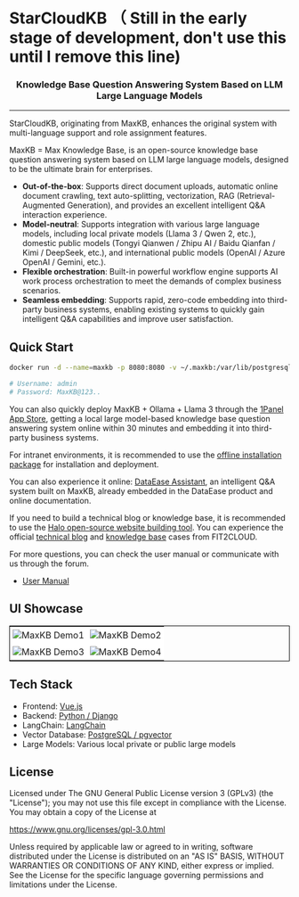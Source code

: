 # StarCloudKB  （ Still in the early stage of development, don't use this until I remove this line)

<h3 align="center">Knowledge Base Question Answering System Based on LLM Large Language Models</h3>

<hr/>

StarCloudKB, originating from MaxKB, enhances the original system with multi-language support and role assignment features.

MaxKB = Max Knowledge Base, is an open-source knowledge base question answering system based on LLM large language models, designed to be the ultimate brain for enterprises.

- **Out-of-the-box**: Supports direct document uploads, automatic online document crawling, text auto-splitting, vectorization, RAG (Retrieval-Augmented Generation), and provides an excellent intelligent Q&A interaction experience.
- **Model-neutral**: Supports integration with various large language models, including local private models (Llama 3 / Qwen 2, etc.), domestic public models (Tongyi Qianwen / Zhipu AI / Baidu Qianfan / Kimi / DeepSeek, etc.), and international public models (OpenAI / Azure OpenAI / Gemini, etc.).
- **Flexible orchestration**: Built-in powerful workflow engine supports AI work process orchestration to meet the demands of complex business scenarios.
- **Seamless embedding**: Supports rapid, zero-code embedding into third-party business systems, enabling existing systems to quickly gain intelligent Q&A capabilities and improve user satisfaction.

## Quick Start

```bash
docker run -d --name=maxkb -p 8080:8080 -v ~/.maxkb:/var/lib/postgresql/data cr2.fit2cloud.com/1panel/maxkb

# Username: admin
# Password: MaxKB@123..
```
You can also quickly deploy MaxKB + Ollama + Llama 3 through the [1Panel App Store](https://apps.fit2cloud.com/1panel), getting a local large model-based knowledge base question answering system online within 30 minutes and embedding it into third-party business systems.

For intranet environments, it is recommended to use the [offline installation package](https://community.fit2cloud.com/#/products/maxkb/downloads) for installation and deployment.

You can also experience it online: [DataEase Assistant](https://dataease.io/docs/v2/), an intelligent Q&A system built on MaxKB, already embedded in the DataEase product and online documentation.

If you need to build a technical blog or knowledge base, it is recommended to use the [Halo open-source website building tool](https://github.com/halo-dev/halo/). You can experience the official [technical blog](https://blog.fit2cloud.com/) and [knowledge base](https://kb.fit2cloud.com) cases from FIT2CLOUD.

For more questions, you can check the user manual or communicate with us through the forum.

- [User Manual](https://github.com/1Panel-dev/MaxKB/wiki/1-%E5%AE%89%E8%A3%85%E9%83%A8%E7%BD%B2)

## UI Showcase

<table style="border-collapse: collapse; border: 1px solid black;">
  <tr>
    <td style="padding: 5px;background-color:#fff;"><img src="https://github.com/1Panel-dev/MaxKB/assets/80892890/2b893a25-ae46-48da-b6a1-61d23015565e" alt="MaxKB Demo1" /></td>
    <td style="padding: 5px;background-color:#fff;"><img src="https://github.com/1Panel-dev/MaxKB/assets/80892890/3e50e7ff-cdc4-4a37-b430-d84975f11d4e" alt="MaxKB Demo2" /></td>
  </tr>
  <tr>
    <td style="padding: 5px;background-color:#fff;"><img src="https://github.com/1Panel-dev/MaxKB/assets/80892890/dfdcc03f-ef36-4f75-bb82-797c0f9da1ad" alt="MaxKB Demo3" /></td>
    <td style="padding: 5px;background-color:#fff;"><img src="https://github.com/1Panel-dev/MaxKB/assets/52996290/f8e36cad-b6d5-44bb-a9ab-8fa8e289377a" alt="MaxKB Demo4" /></td>
  </tr>
</table>

## Tech Stack

- Frontend: [Vue.js](https://cn.vuejs.org/)
- Backend: [Python / Django](https://www.djangoproject.com/)
- LangChain: [LangChain](https://www.langchain.com/)
- Vector Database: [PostgreSQL / pgvector](https://www.postgresql.org/)
- Large Models: Various local private or public large models


## License

Licensed under The GNU General Public License version 3 (GPLv3) (the "License"); you may not use this file except in compliance with the License. You may obtain a copy of the License at

<https://www.gnu.org/licenses/gpl-3.0.html>

Unless required by applicable law or agreed to in writing, software distributed under the License is distributed on an "AS IS" BASIS, WITHOUT WARRANTIES OR CONDITIONS OF ANY KIND, either express or implied. See the License for the specific language governing permissions and limitations under the License.
